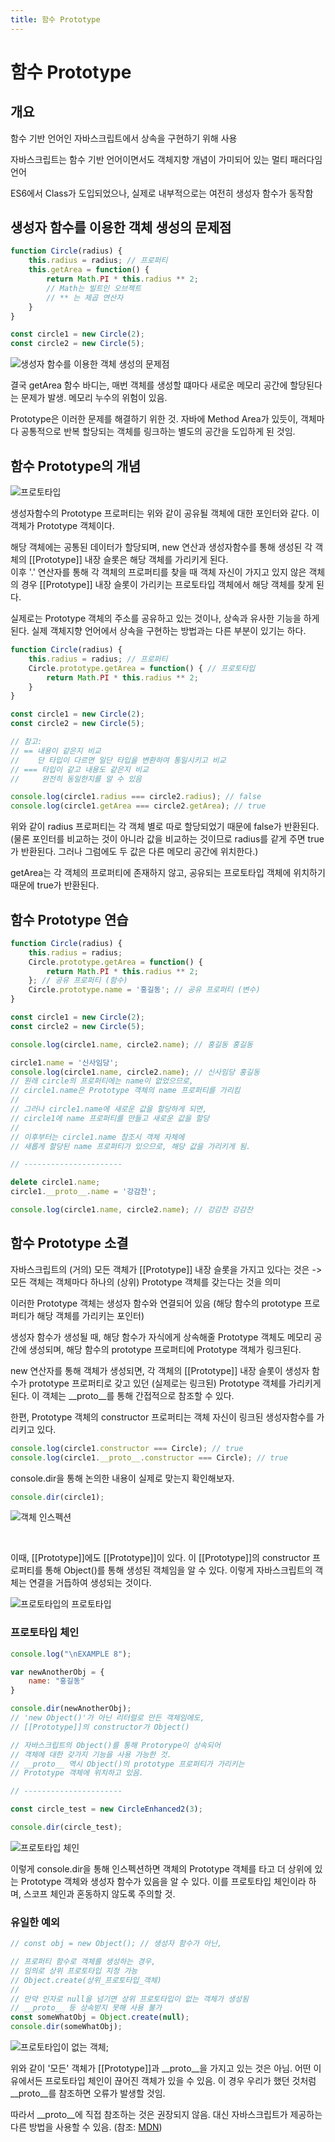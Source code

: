 ```yaml
---
title: 함수 Prototype
---
```


# 함수 Prototype
## 개요
함수 기반 언어인 자바스크립트에서 상속을 구현하기 위해 사용

자바스크립트는 함수 기반 언어이면서도 객체지향 개념이 가미되어 있는 멀티 패러다임 언어

ES6에서 Class가 도입되었으나, 실제로 내부적으로는 여전히 생성자 함수가 동작함

## 생성자 함수를 이용한 객체 생성의 문제점

```js
function Circle(radius) {
    this.radius = radius; // 프로퍼티
    this.getArea = function() {
        return Math.PI * this.radius ** 2;
        // Math는 빌트인 오브젝트
        // ** 는 제곱 연산자
    }
}

const circle1 = new Circle(2);
const circle2 = new Circle(5);
```

![생성자 함수를 이용한 객체 생성의 문제점](./Assets/constructor_func.jpg)

결국 getArea 함수 바디는, 매번 객체를 생성할 떄마다 새로운 메모리 공간에 할당된다는 문제가 발생. 메모리 누수의 위험이 있음.

Prototype은 이러한 문제를 해결하기 위한 것. 자바에 Method Area가 있듯이, 객체마다 공통적으로 반복 할당되는 객체를 링크하는 별도의 공간을 도입하게 된 것임.

## 함수 Prototype의 개념

![프로토타입](Assets/prototype.jpg)

생성자함수의 Prototype 프로퍼티는 위와 같이 공유될 객체에 대한 포인터와 같다. 이 객체가 Prototype 객체이다.

해당 객체에는 공통된 데이터가 할당되며, new 연산과 생성자함수를 통해 생성된 각 객체의 [[Prototype]] 내장 슬롯은 해당 객체를 가리키게 된다.  
이후 '.' 연산자를 통해 각 객체의 프로퍼티를 찾을 때 객체 자신이 가지고 있지 않은 객체의 경우 [[Prototype]] 내장 슬롯이 가리키는 프로토타입 객체에서 해당 객체를 찾게 된다.

실제로는 Prototype 객체의 주소를 공유하고 있는 것이나, 상속과 유사한 기능을 하게 된다. 실제 객체지향 언어에서 상속을 구현하는 방법과는 다른 부분이 있기는 하다.

```js
function Circle(radius) {
    this.radius = radius; // 프로퍼티
    Circle.prototype.getArea = function() { // 프로토타입
        return Math.PI * this.radius ** 2;
    }
}

const circle1 = new Circle(2);
const circle2 = new Circle(5);

// 참고:
// == 내용이 같은지 비교
//    단 타입이 다르면 일단 타입을 변환하여 통일시키고 비교
// === 타입이 같고 내용도 같은지 비교
//     완전히 동일한지를 알 수 있음

console.log(circle1.radius === circle2.radius); // false
console.log(circle1.getArea === circle2.getArea); // true
```

위와 같이 radius 프로퍼티는 각 객체 별로 따로 할당되었기 때문에 false가 반환된다. (물론 포인터를 비교하는 것이 아니라 값을 비교하는 것이므로 radius를 같게 주면 true가 반환된다. 그러나 그럼에도 두 값은 다른 메모리 공간에 위치한다.)

getArea는 각 객체의 프로퍼티에 존재하지 않고, 공유되는 프로토타입 객체에 위치하기 때문에 true가 반환된다.

## 함수 Prototype 연습
```js
function Circle(radius) {
    this.radius = radius;
    Circle.prototype.getArea = function() {
        return Math.PI * this.radius ** 2;
    }; // 공유 프로퍼티 (함수)
    Circle.prototype.name = '홍길동'; // 공유 프로퍼티 (변수)
}

const circle1 = new Circle(2);
const circle2 = new Circle(5);

console.log(circle1.name, circle2.name); // 홍길동 홍길동

circle1.name = '신사임당';
console.log(circle1.name, circle2.name); // 신사임당 홍길동
// 원래 circle의 프로퍼티에는 name이 없었으므로,
// circle1.name은 Prototype 객체의 name 프로퍼티를 가리킴
//
// 그러나 circle1.name에 새로운 값을 할당하게 되면,
// circle1에 name 프로퍼티를 만들고 새로운 값을 할당
//
// 이후부터는 circle1.name 참조시 객체 자체에
// 새롭게 할당된 name 프로퍼티가 있으므로, 해당 값을 가리키게 됨.

// ----------------------

delete circle1.name;
circle1.__proto__.name = '강감찬';

console.log(circle1.name, circle2.name); // 강감찬 강감찬
```

## 함수 Prototype 소결
자바스크립트의 (거의) 모든 객체가 [[Prototype]] 내장 슬롯을 가지고 있다는 것은 -> 모든 객체는 객체마다 하나의 (상위) Prototype 객체를 갖는다는 것을 의미

이러한 Prototype 객체는 생성자 함수와 연결되어 있음 (해당 함수의 prototype 프로퍼티가 해당 객체를 가리키는 포인터)

생성자 함수가 생성될 때, 해당 함수가 자식에게 상속해줄 Prototype 객체도 메모리 공간에 생성되며, 해당 함수의 prototype 프로퍼티에 Prototype 객체가 링크된다.

new 연산자를 통해 객체가 생성되면, 각 객체의 [[Prototype]] 내장 슬롯이 생성자 함수가 prototype 프로퍼티로 갖고 있던 (실제로는 링크된) Prototype 객체를 가리키게 된다. 이 객체는 \_\_proto\_\_를 통해 간접적으로 참조할 수 있다.

한편, Prototype 객체의 constructor 프로퍼티는 객체 자신이 링크된 생성자함수를 가리키고 있다.

```js
console.log(circle1.constructor === Circle); // true
console.log(circle1.__proto__.constructor === Circle); // true
```

console.dir을 통해 논의한 내용이 실제로 맞는지 확인해보자.

```js
console.dir(circle1);
```

![객체 인스펙션](./Assets/dir_constructor_func.PNG)

&nbsp;

이때, [[Prototype]]에도 [[Prototype]]이 있다. 이 [[Prototype]]의 constructor 프로퍼티를 통해 Object()를 통해 생성된 객체임을 알 수 있다. 이렇게 자바스크립트의 객체는 연결을 거듭하여 생성되는 것이다.

![프로토타입의 프로토타입](./Assets/prototype-of-prototype.PNG)

### 프로토타입 체인
```js
console.log("\nEXAMPLE 8");

var newAnotherObj = {
    name: "홍길동"
}

console.dir(newAnotherObj);
// 'new Object()'가 아닌 리터럴로 만든 객체임에도,
// [[Prototype]]의 constructor가 Object()

// 자바스크립트의 Object()를 통해 Protorype이 상속되어
// 객체에 대한 갖가지 기능을 사용 가능한 것.
// __proto__ 역시 Object()의 prototype 프로퍼티가 가리키는
// Prototype 객체에 위치하고 있음.

// ----------------------

const circle_test = new CircleEnhanced2(3);

console.dir(circle_test);
```

![프로토타입 체인](./Assets/prototype-chain.PNG)

이렇게 console.dir을 통해 인스펙션하면 객체의 Prototype 객체를 타고 더 상위에 있는 Prototype 객체와 생성자 함수가 있음을 알 수 있다. 이를 프로토타입 체인이라 하며, 스코프 체인과 혼동하지 않도록 주의할 것.

### 유일한 예외
```js
// const obj = new Object(); // 생성자 함수가 아닌,

// 프로퍼티 함수로 객체를 생성하는 경우,
// 임의로 상위 프로토타입 지정 가능
// Object.create(상위_프로토타입_객체)
//
// 만약 인자로 null을 넘기면 상위 프로토타입이 없는 객체가 생성됨
// __proto__ 등 상속받지 못해 사용 불가
const someWhatObj = Object.create(null);
console.dir(someWhatObj);
```

![프로토타입이 없는 객체](./Assets/no-proto.PNG);

위와 같이 '모든' 객체가 [[Prototype]]과 \_\_proto\_\_을 가지고 있는 것은 아님. 어떤 이유에서든 프로토타입 체인이 끊어진 객체가 있을 수 있음. 이 경우 우리가 했던 것처럼 \_\_proto\_\_를 참조하면 오류가 발생할 것임.

따라서 \_\_proto\_\_에 직접 참조하는 것은 권장되지 않음. 대신 자바스크립트가 제공하는 다른 방법을 사용할 수 있음. (참조: [MDN](https://developer.mozilla.org/en-US/docs/Web/JavaScript/Reference/Global_Objects/Object/proto))